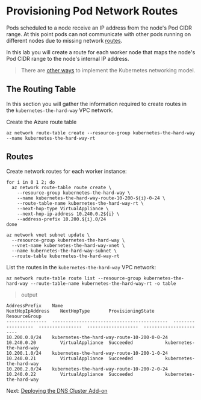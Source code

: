 # Provisioning Pod Network Routes

Pods scheduled to a node receive an IP address from the node's Pod CIDR range. At this point pods can not communicate with other pods running on different nodes due to missing network [routes](https://cloud.google.com/compute/docs/vpc/routes).

In this lab you will create a route for each worker node that maps the node's Pod CIDR range to the node's internal IP address.

> There are [other ways](https://kubernetes.io/docs/concepts/cluster-administration/networking/#how-to-achieve-this) to implement the Kubernetes networking model.

## The Routing Table

In this section you will gather the information required to create routes in the `kubernetes-the-hard-way` VPC network.

Create the Azure route table

```
az network route-table create --resource-group kubernetes-the-hard-way --name kubernetes-the-hard-way-rt
```

## Routes

Create network routes for each worker instance:

```
for i in 0 1 2; do
  az network route-table route create \
    --resource-group kubernetes-the-hard-way \
    --name kubernetes-the-hard-way-route-10-200-${i}-0-24 \
    --route-table-name kubernetes-the-hard-way-rt \
    --next-hop-type VirtualAppliance \
    --next-hop-ip-address 10.240.0.2${i} \
    --address-prefix 10.200.${i}.0/24
done
```
```
az network vnet subnet update \
  --resource-group kubernetes-the-hard-way \
  --vnet-name kubernetes-the-hard-way-vnet \
  --name kubernetes-the-hard-way-subnet \
  --route-table kubernetes-the-hard-way-rt
```

List the routes in the `kubernetes-the-hard-way` VPC network:

```
az network route-table route list --resource-group kubernetes-the-hard-way --route-table-name kubernetes-the-hard-way-rt -o table
```

> output

```
AddressPrefix    Name                                         NextHopIpAddress    NextHopType       ProvisioningState    ResourceGroup
---------------  -------------------------------------------  ------------------  ----------------  -------------------  -----------------------
10.200.0.0/24    kubernetes-the-hard-way-route-10-200-0-0-24  10.240.0.20         VirtualAppliance  Succeeded            kubernetes-the-hard-way
10.200.1.0/24    kubernetes-the-hard-way-route-10-200-1-0-24  10.240.0.21         VirtualAppliance  Succeeded            kubernetes-the-hard-way
10.200.2.0/24    kubernetes-the-hard-way-route-10-200-2-0-24  10.240.0.22         VirtualAppliance  Succeeded            kubernetes-the-hard-way
```

Next: [Deploying the DNS Cluster Add-on](12-dns-addon.md)
